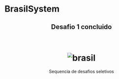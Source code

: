 # BrasilSystem

<h2 align ="center">Desafio 1 concluido<h2>

 <h1 align ="center">
 <Br>
    <img src="https://i.ibb.co/232BJ8p/brasil.png" alt="brasil" border="0">
</h1>


<p align ="center">Sequencia de desafios  seletivos </p>
